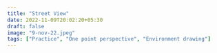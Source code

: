 ```yaml
---
title: "Street View"
date: 2022-11-09T20:02:20+05:30
draft: false
image: "9-nov-22.jpeg"
tags: ["Practice", "One point perspective", "Environment drawing"]
---
```

